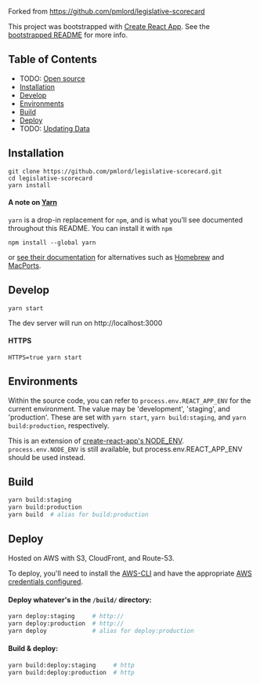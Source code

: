 Forked from https://github.com/pmlord/legislative-scorecard


This project was bootstrapped with [Create React App](https://github.com/facebookincubator/create-react-app).
See the [bootstrapped README](create-react-app-README.md) for more info.

## Table of Contents
* TODO: [Open source](#open-source)
* [Installation](#installation)
* [Develop](#develop)
* [Environments](#environments)
* [Build](#build)
* [Deploy](#deploy)
* TODO: [Updating Data](#updating-data)

## Installation
```
git clone https://github.com/pmlord/legislative-scorecard.git
cd legislative-scorecard
yarn install
```

#### A note on [Yarn](https://yarnpkg.com/)
`yarn` is a drop-in replacement for `npm`, and is what you’ll see documented throughout this README. You can install it with `npm`
```
npm install --global yarn
```
or [see their documentation](https://yarnpkg.com/en/docs/install) for alternatives such as [Homebrew](https://brew.sh/) and [MacPorts](https://www.macports.org/).

## Develop
```
yarn start
```
The dev server will run on http://localhost:3000

#### HTTPS
```
HTTPS=true yarn start
```


## Environments

Within the source code, you can refer to `process.env.REACT_APP_ENV` for the current environment. The value may be 'development', 'staging', and 'production'. These are set with `yarn start`, `yarn build:staging`, and `yarn build:production`, respectively.

This is an extension of [create-react-app's NODE_ENV](/create-react-app-README.md#adding-custom-environment-variables). `process.env.NODE_ENV` is still available, but process.env.REACT_APP_ENV should be used instead.

## Build

```sh
yarn build:staging
yarn build:production
yarn build  # alias for build:production
```

## Deploy

Hosted on AWS with S3, CloudFront, and Route-53.

To deploy, you'll need to install the [AWS-CLI](https://aws.amazon.com/cli/) and have the appropriate [AWS credentials configured](https://docs.aws.amazon.com/cli/latest/userguide/cli-config-files.html).

#### Deploy whatever's in the `/build/` directory:

```sh
yarn deploy:staging     # http://
yarn deploy:production  # http://
yarn deploy             # alias for deploy:production
```

#### Build & deploy:

```sh
yarn build:deploy:staging     # http
yarn build:deploy:production  # http
```
